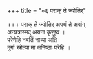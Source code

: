 +++
title = "०६ पराक् ते ज्योतिर्"

+++
पराक् ते ज्योतिर् अपथं ते अर्वाग्  
अन्यत्रास्मद् अयना कृणुष्व ।  
परेणेहि नवतिं नाव्या अति  
दुर्गा स्रोत्या मा क्षनिष्ठाः परेहि ॥